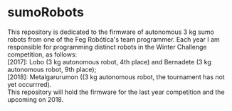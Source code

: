 # sumoRobots
This repository is dedicated to the firmware of autonomous 3 kg sumo robots from one of the Feg Robótica's team programmer.
Each year I am responsible for programming distinct robots in the Winter Challenge competition, as follows:  
[2017]: Lobo (3 kg autonomous robot, 4th place) and Bernadete (3 kg autonomous robot, 9th place);  
[2018]: Metalgarurumon ((3 kg autonomous robot, the tournament has not yet occurrred).  
This repository will hold the firmware for the last year competition and the upcoming on 2018.
